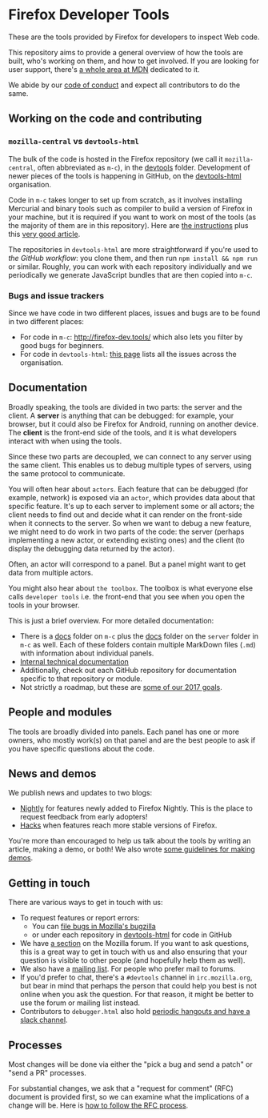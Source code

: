# Firefox Developer Tools

These are the tools provided by Firefox for developers to inspect Web code.

This repository aims to provide a general overview of how the tools are built, who's working on them, and how to get involved. If you are looking for user support, there's [a whole area at MDN](https://developer.mozilla.org/en-US/docs/Tools) dedicated to it.

We abide by our [code of conduct](https://dxr.mozilla.org/mozilla-central/source/devtools/CODE_OF_CONDUCT.md) and expect all contributors to do the same.

## Working on the code and contributing

### `mozilla-central` vs `devtools-html`

The bulk of the code is hosted in the Firefox repository (we call it `mozilla-central`, often abbreviated as `m-c`), in the [devtools](https://dxr.mozilla.org/mozilla-central/source/devtools) folder. Development of newer pieces of the tools is happening in GitHub, on the [devtools-html](https://github.com/devtools-html/) organisation.

Code in `m-c` takes longer to set up from scratch, as it involves installing Mercurial and binary tools such as compiler to build a version of Firefox in your machine, but it is required if you want to work on most of the tools (as the majority of them are in this repository). Here are [the instructions](https://wiki.mozilla.org/DevTools/Hacking) plus this [very good article](https://eduardoboucas.com/blog/2017/02/09/contributing-firefox-devtools.html).

The repositories in `devtools-html` are more straightforward if you're used to *the GitHub workflow*: you clone them, and then run `npm install && npm run` or similar. Roughly, you can work with each repository individually and we periodically we generate JavaScript bundles that are then copied into `m-c`.

### Bugs and issue trackers

Since we have code in two different places, issues and bugs are to be found in two different places:

* For code in `m-c`: http://firefox-dev.tools/ which also lets you filter by good bugs for beginners.
* For code in `devtools-html`: [this page](https://github.com/search?l=&q=org%3Adevtools-html+state%3Aopen&type=Issues) lists all the issues across the organisation.
<!--TODO: ^^ add label:"help wanted" or similar to the query to get easy issues-->

## Documentation

Broadly speaking, the tools are divided in two parts: the server and the client. A **server** is anything that can be debugged: for example, your browser, but it could also be Firefox for Android, running on another device. The **client** is the front-end side of the tools, and it is what developers interact with when using the tools.

Since these two parts are decoupled, we can connect to any server using the same client. This enables us to debug multiple types of servers, using the same protocol to communicate.

You will often hear about `actors`. Each feature that can be debugged (for example, network) is exposed via an `actor`, which provides data about that specific feature. It's up to each server to implement some or all actors; the client needs to find out and decide what it can render on the front-side when it connects to the server. So when we want to debug a new feature, we might need to do work in two parts of the code: the server (perhaps implementing a new actor, or extending existing ones) and the client (to display the debugging data returned by the actor).

Often, an actor will correspond to a panel. But a panel might want to get data from multiple actors.

You might also hear about `the toolbox`. The toolbox is what everyone else calls `developer tools` i.e. the front-end that you see when you open the tools in your browser.

This is just a brief overview. For more detailed documentation:

* There is a [docs](https://dxr.mozilla.org/mozilla-central/source/devtools/docs) folder on `m-c` plus the [docs](https://dxr.mozilla.org/mozilla-central/source/devtools/server/docs) folder on the `server` folder in `m-c` as well. Each of these folders contain multiple MarkDown files (`.md`) with information about individual panels.
* [Internal technical documentation](https://wiki.mozilla.org/DevTools#Internal_Technical_Documentation)
* Additionally, check out each GitHub repository for documentation specific to that repository or module.
* Not strictly a roadmap, but these are [some of our 2017 goals](https://groups.google.com/forum/#!topic/mozilla.dev.developer-tools/e-WTOb1U8Sc).

## People and modules

The tools are broadly divided into panels. Each panel has one or more owners, who mostly work(s) on that panel and are the best people to ask if you have specific questions about the code.

<!-- TODO: from https://wiki.mozilla.org/DevTools/GetInvolved#Communication but update it --> 
<!-- TODO: * show organisations in github (doesn't work if people don't make their membership public) -->

## News and demos

We publish news and updates to two blogs:

* [Nightly](https://blog.nightly.mozilla.org/tag/devtools/) for features newly added to Firefox Nightly. This is the place to request feedback from early adopters!
* [Hacks](https://hacks.mozilla.org/category/developer-tools/) when features reach more stable versions of Firefox.

You're more than encouraged to help us talk about the tools by writing an article, making a demo, or both! We also wrote [some guidelines for making demos](https://github.com/devtools-html/devtools-demos).

## Getting in touch

There are various ways to get in touch with us:

* To request features or report errors:
  * You can [file bugs in Mozilla's bugzilla](https://bugzilla.mozilla.org/enter_bug.cgi?product=Firefox&component=Developer%20Tools)
  * or under each repository in [devtools-html](https://github.com/devtools-html) for code in GitHub
* We have [a section](https://discourse.mozilla-community.org/c/devtools) on the Mozilla forum. If you want to ask questions, this is a great way to get in touch with us and also ensuring that your question is visible to other people (and hopefully help them as well).
* We also have a [mailing list](https://groups.google.com/forum/#!forum/mozilla.dev.developer-tools). For people who prefer mail to forums.
* If you'd prefer to chat, there's a `#devtools` channel in `irc.mozilla.org`, but bear in mind that perhaps the person that could help you best is not online when you ask the question. For that reason, it might be better to use the forum or mailing list instead.
* Contributors to `debugger.html` also hold [periodic hangouts and have a slack channel](https://github.com/devtools-html/debugger.html#discussion).

## Processes

Most changes will be done via either the "pick a bug and send a patch" or "send a PR" processes.

For substantial changes, we ask that a "request for comment" (RFC) document is provided first, so we can examine what the implications of a change will be. Here is [how to follow the RFC process](https://github.com/devtools-html/rfcs/).
